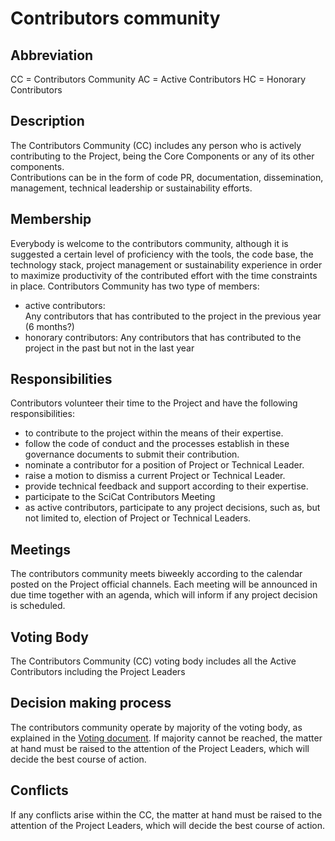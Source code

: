 # Contributors community

## Abbreviation
CC = Contributors Community
AC = Active Contributors
HC = Honorary Contributors

## Description
The Contributors Community (CC) includes any person who is actively contributing to the Project, being the Core Components or any of its other components.  
Contributions can be in the form of code PR, documentation, dissemination, management, technical leadership or sustainability efforts.

## Membership
Everybody is welcome to the contributors community, although it is suggested a certain level of proficiency with the tools, the code base, the technology stack, project management or sustainability experience in order to maximize productivity of the contributed effort with the time constraints in place.
Contributors Community has two type of members:
- active contributors:  
  Any contributors that has contributed to the project in the previous year (6 months?)
- honorary contributors:
  Any contributors that has contributed to the project in the past but not in the last year

## Responsibilities
Contributors volunteer their time to the Project and have the following responsibilities:
- to contribute to the project within the means of their expertise. 
- follow the code of conduct and the processes establish in these governance documents to submit their contribution.
- nominate a contributor for a position of Project or Technical Leader.
- raise a motion to dismiss a current Project or Technical Leader.
- provide technical feedback and support according to their expertise.
- participate to the SciCat Contributors Meeting
- as active contributors, participate to any project decisions, such as, but not limited to, election of Project or Technical Leaders.

## Meetings
The contributors community meets biweekly according to the calendar posted on the Project official channels.
Each meeting will be announced in due time together with an agenda, which will inform if any project  decision is scheduled.

## Voting Body
The Contributors Community (CC) voting body includes all the Active Contributors including the Project Leaders

## Decision making process
The contributors community operate by majority of the voting body, as explained in the [Voting document](../procedures/VOTING.md). 
If majority cannot be reached, the matter at hand must be raised to the attention of the Project Leaders, which will decide the best course of action. 

## Conflicts
If any conflicts arise within the CC, the matter at hand must be raised to the attention of the Project Leaders, which will decide the best course of action. 
